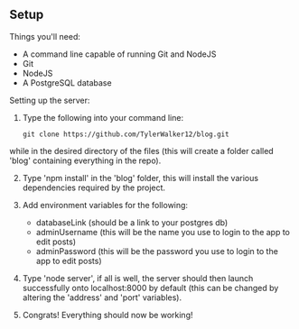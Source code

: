 ## Setup
Things you'll need:

- A command line capable of running Git and NodeJS
- Git
- NodeJS
- A PostgreSQL database

Setting up the server:

1. Type the following into your command line:
	```
	git clone https://github.com/TylerWalker12/blog.git
	```
while in the desired directory of the files (this will create a folder called 'blog' containing everything in the repo).

2. Type 'npm install' in the 'blog' folder, this will install the various dependencies required by the project.

3. Add environment variables for the following: 
	- databaseLink (should be a link to your postgres db)
	- adminUsername (this will be the name you use to login to the app to edit posts)
	- adminPassword (this will be the password you use to login to the app to edit posts)

4. Type 'node server', if all is well, the server should then launch successfully onto localhost:8000 by default (this can be changed by altering the 'address' and 'port' variables).

5. Congrats! Everything should now be working!
